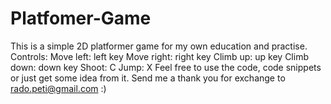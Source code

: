 # Platfomer-Game
This is a simple 2D platformer game for my own education and practise.
Controls:
Move left: left key
Move right: right key
Climb up: up key
Climb down: down key
Shoot: C
Jump: X
Feel free to use the code, code snippets or just get some idea from it.
Send me a thank you for exchange to rado.peti@gmail.com :)


